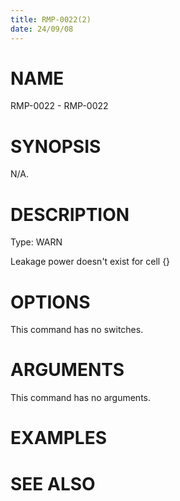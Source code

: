 ```yaml
---
title: RMP-0022(2)
date: 24/09/08
---
```


# NAME

RMP-0022 - RMP-0022

# SYNOPSIS

N/A.

# DESCRIPTION

Type: WARN

Leakage power doesn't exist for cell {}

# OPTIONS

This command has no switches.

# ARGUMENTS

This command has no arguments.

# EXAMPLES

# SEE ALSO
